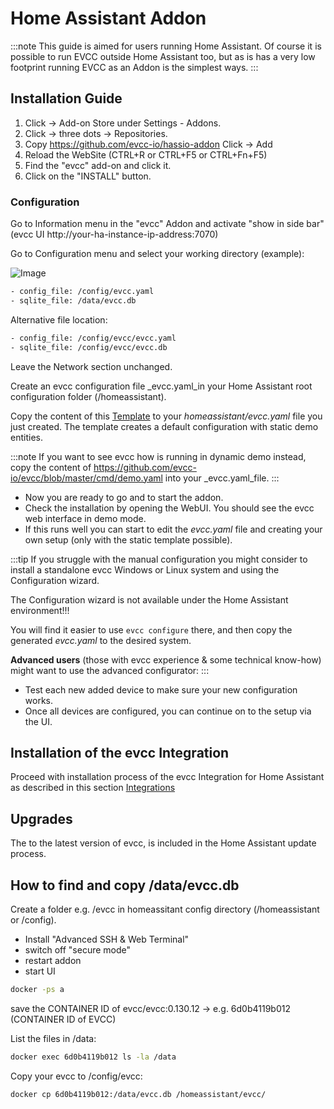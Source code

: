 # Home Assistant Addon

:::note
This guide is aimed for users running Home Assistant. Of course it is possible to run EVCC outside Home Assistant too, but as is has a very low footprint running EVCC as an
Addon is the simplest ways.
:::

## Installation Guide

1. Click -> Add-on Store under Settings - Addons.
2. Click -> three dots -> Repositories.
3. Copy https://github.com/evcc-io/hassio-addon Click -> Add
4. Reload the WebSite (CTRL+R or CTRL+F5 or CTRL+Fn+F5)
5. Find the "evcc" add-on and click it.
6. Click on the "INSTALL" button.

### Configuration

Go to Information menu in the "evcc" Addon and activate "show in side bar" (evcc UI http://your-ha-instance-ip-address:7070)

Go to Configuration menu and select your working directory (example):
<!---
<Screenshot
  name="screenshots/ha_configuration_ui"
  caption="Screenshot der Arbeitsverzeichnisse und Dateinamen in der Konfiguration."
/>
--->

![Image](screenshots/ha_configuration_ui.webp)

```sh
- config_file: /config/evcc.yaml
- sqlite_file: /data/evcc.db
```
Alternative file location:
```sh
- config_file: /config/evcc/evcc.yaml
- sqlite_file: /config/evcc/evcc.db
```

Leave the Network section unchanged.

Create an evcc configuration file _evcc.yaml_in your Home Assistant root configuration folder (/homeassistant).

Copy the content of this [Template](conf_templates/ha_evcc_template.yaml) to your _homeassistant/evcc.yaml_ file you just created.
The template creates a default configuration with static demo entities.

:::note
If you want to see evcc how is running in dynamic demo instead, copy the content of https://github.com/evcc-io/evcc/blob/master/cmd/demo.yaml into your _evcc.yaml_file.
:::

- Now you are ready to go and to start the addon.
- Check the installation by opening the WebUI. You should see the evcc web interface in demo mode.
- If this runs well you can start to edit the _evcc.yaml_ file and creating your own setup (only with the static template possible).

:::tip
If you struggle with the manual configuration you might consider to install a standalone evcc Windows or Linux system and using the Configuration wizard.

The Configuration wizard is not available under the Home Assistant environment!!!

You will find it easier to use `evcc configure` there, and then copy the generated _evcc.yaml_ to the desired system.

**Advanced users** (those with evcc experience & some technical know-how) might want to use the advanced configurator:
:::

- Test each new added device to make sure your new configuration works.
- Once all devices are configured, you can continue on to the setup via the UI.

## Installation of the evcc Integration

Proceed with installation process of the evcc Integration for Home Assistant as described in this section [Integrations](../integrations/home-assistant)

## Upgrades

The to the latest version of evcc, is included in the Home Assistant update process.


## How to find and copy /data/evcc.db

Create a folder e.g. /evcc in homeassitant config directory (/homeassistant or /config).

- Install "Advanced SSH & Web Terminal"
- switch off "secure mode"
- restart addon
- start UI

```sh
docker -ps a
```
save the CONTAINER ID of evcc/evcc:0.130.12  -> e.g. 6d0b4119b012 (CONTAINER ID of EVCC)

List the files in /data:
```sh
docker exec 6d0b4119b012 ls -la /data
```
Copy your evcc to /config/evcc:
```sh
docker cp 6d0b4119b012:/data/evcc.db /homeassistant/evcc/
```
